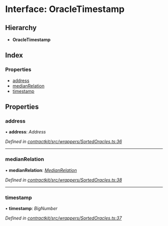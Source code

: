 # Interface: OracleTimestamp

## Hierarchy

* **OracleTimestamp**

## Index

### Properties

* [address](_wrappers_sortedoracles_.oracletimestamp.md#address)
* [medianRelation](_wrappers_sortedoracles_.oracletimestamp.md#medianrelation)
* [timestamp](_wrappers_sortedoracles_.oracletimestamp.md#timestamp)

## Properties

###  address

• **address**: *Address*

*Defined in [contractkit/src/wrappers/SortedOracles.ts:36](https://github.com/celo-org/celo-monorepo/blob/master/packages/sdk/contractkit/src/wrappers/SortedOracles.ts#L36)*

___

###  medianRelation

• **medianRelation**: *[MedianRelation](../enums/_wrappers_sortedoracles_.medianrelation.md)*

*Defined in [contractkit/src/wrappers/SortedOracles.ts:38](https://github.com/celo-org/celo-monorepo/blob/master/packages/sdk/contractkit/src/wrappers/SortedOracles.ts#L38)*

___

###  timestamp

• **timestamp**: *BigNumber*

*Defined in [contractkit/src/wrappers/SortedOracles.ts:37](https://github.com/celo-org/celo-monorepo/blob/master/packages/sdk/contractkit/src/wrappers/SortedOracles.ts#L37)*

